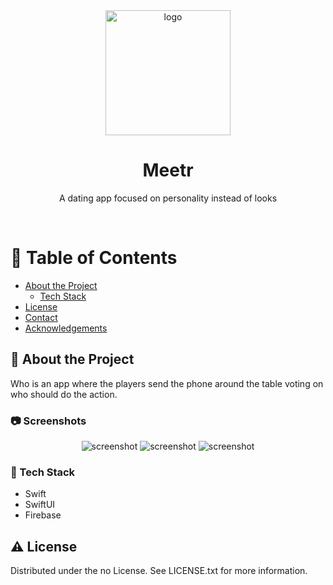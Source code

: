 <div align="center">


  <img src="Logo.png" alt="logo" width="200" height="auto" />
  <h1>Meetr</h1>
  
  <p>
    A dating app focused on personality instead of looks
  </p>
</div>

<br />

<!-- Table of Contents -->
# :notebook_with_decorative_cover: Table of Contents

- [About the Project](#star2-about-the-project)
  * [Tech Stack](#space_invader-tech-stack)
- [License](#warning-license)
- [Contact](#handshake-contact)
- [Acknowledgements](#gem-acknowledgements)
  

<!-- About the Project -->
## :star2: About the Project
Who is an app where the players send the phone around the table voting on who should do the action.

<!-- Screenshots -->
### :camera: Screenshots

<div align="center"> 
  <img src="Who_1.jpg" alt="screenshot" />
  <img src="Who_2.jpg" alt="screenshot" />
  <img src="Who_3.jpg" alt="screenshot" />
</div>


<!-- TechStack -->
### :space_invader: Tech Stack
* Swift
* SwiftUI
* Firebase


<!-- License -->
## :warning: License

Distributed under the no License. See LICENSE.txt for more information.
